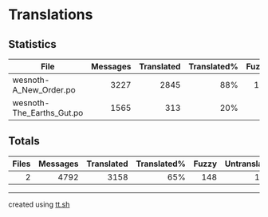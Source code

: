 # Translations

## Statistics

File | Messages | Translated | Translated% | Fuzzy | Untranslated
--- | --: | --: | --: | --: | --:
wesnoth-A_New_Order.po | 3227 | 2845| 88% | 142 | 240
wesnoth-The_Earths_Gut.po | 1565 | 313| 20% | 6 | 1246

## Totals

Files | Messages | Translated | Translated% | Fuzzy | Untranslated
--: | --: | --: | --: | --: | --:
2 | 4792 | 3158 | 65% | 148 | 1486

---

created using [tt.sh](https://github.com/celerini/scripts/blob/master/tt.sh)
